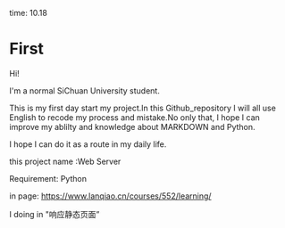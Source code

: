 time: 10.18

# First

Hi!

I'm a normal SiChuan University student.

This is my first day start my project.In this Github_repository I will all use English to recode my process and mistake.No only that, I hope I can improve my ablilty and knowledge about MARKDOWN and Python.

I hope I can do it as a route in my daily life.

this project name :Web Server

Requirement: Python

in page: https://www.lanqiao.cn/courses/552/learning/

I doing in "响应静态页面”
